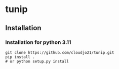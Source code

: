 # tunip

## Installation

### Installation for python 3.11
```shell
git clone https://github.com/cloudjo21/tunip.git
pip install .
# or python setup.py install
```
